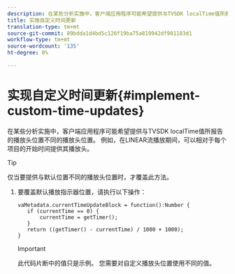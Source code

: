 ```yaml
---
description: 在某些分析实施中，客户端应用程序可能希望提供与TVSDK localTime值所报告的播放头位置不同的播放头位置。 例如，在LINEAR流播放期间，可以相对于每个项目的开始时间提供其播放头。
title: 实施自定义时间更新
translation-type: tm+mt
source-git-commit: 89bdda1d4bd5c126f19ba75a819942df901183d1
workflow-type: tm+mt
source-wordcount: '135'
ht-degree: 0%

---
```



# 实现自定义时间更新{#implement-custom-time-updates}

在某些分析实施中，客户端应用程序可能希望提供与TVSDK localTime值所报告的播放头位置不同的播放头位置。 例如，在LINEAR流播放期间，可以相对于每个项目的开始时间提供其播放头。

>[!TIP]
>
>仅当要提供与默认位置不同的播放头位置时，才覆盖此方法。

1. 要覆盖默认播放指示器位置，请执行以下操作：

   ```
   vaMetadata.currentTimeUpdateBlock = function():Number { 
      if (currentTime == 0) { 
          currentTime = getTimer(); 
      } 
      return ((getTimer() - currentTime) / 1000 + 1000); 
   }
   ```

   >[!IMPORTANT]
   >
   >此代码片断中的值只是示例。 您需要对自定义播放头位置使用不同的值。

